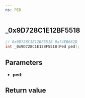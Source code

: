 ```yaml
---
ns: PED
---
```

## _0x9D728C1E12BF5518

```c
// 0x9D728C1E12BF5518 0x74EB662D
int _0x9D728C1E12BF5518(Ped ped);
```


## Parameters
* **ped**: 

## Return value
